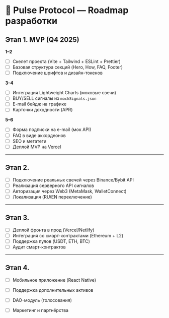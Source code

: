 # 🚀 Pulse Protocol — Roadmap разработки

## Этап 1. MVP (Q4 2025)
**1–2**
- [ ] Скелет проекта (Vite + Tailwind + ESLint + Prettier)
- [ ] Базовая структура секций (Hero, How, FAQ, Footer)
- [ ] Подключение шрифтов и дизайн-токенов

**3–4**
- [ ] Интеграция Lightweight Charts (моковые свечи)
- [ ] BUY/SELL сигналы из `mockSignals.json`
- [ ] E-mail бейдж на графике
- [ ] Карточки доходности (APR)

**5–6**
- [ ] Форма подписки на e-mail (мок API)
- [ ] FAQ в виде аккордеонов
- [ ] SEO и метатеги
- [ ] Деплой MVP на Vercel

---

## Этап 2.
- [ ] Подключение реальных свечей через Binance/Bybit API
- [ ] Реализация серверного API сигналов
- [ ] Авторизация через Web3 (MetaMask, WalletConnect)
- [ ] Локализация (RU/EN переключение)

---

## Этап 3. 
- [ ] Деплой фронта в прод (Vercel/Netlify)
- [ ] Интеграция со смарт-контрактами (Ethereum + L2)
- [ ] Поддержка пулов (USDT, ETH, BTC)
- [ ] Аудит смарт-контрактов

---

## Этап 4. 
- [ ] Мобильное приложение (React Native)
- [ ] Поддержка дополнительных активов
- [ ] DAO-модуль (голосования)
- [ ] Маркетинг и партнёрства

